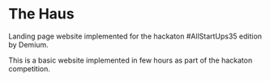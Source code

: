 # The Haus

Landing page website implemented for the hackaton #AllStartUps35 edition by Demium.

This is a basic website implemented in few hours as part of the hackaton competition.
